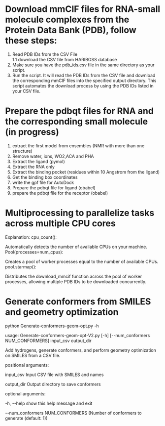 # Download mmCIF files for RNA-small molecule complexes from the Protein Data Bank (PDB), follow these steps:

1. Read PDB IDs from the CSV File\
   1.1 download the CSV file from HARIBOSS database
2. Make sure you have the pdb_ids.csv file in the same directory as your script.
3. Run the script. It will read the PDB IDs from the CSV file and download the corresponding mmCIF files into the specified output directory.
This script automates the download process by using the PDB IDs listed in your CSV file.
# Prepare the pdbqt files for RNA and the corresponding small molecule (in progress)
1. extract the first model from ensembles (NMR with more than one structure)
2. Remove water, ions, WO2,ACA and PHA
3. Extract the ligand (pymol)
4. Extract the RNA only
5. Extract the binding pocket (residues within 10 Angstrom from the ligand)
6. Get the binding box coordinates
7. write the gpf file for AutoDock
8. Prepare the pdbqt file for ligand (obabel)
9. prepare the pdbqt file for the receptor (obabel)
# Multiprocessing to parallelize tasks across multiple CPU cores
Explanation:
cpu_count():

Automatically detects the number of available CPUs on your machine.
Pool(processes=num_cpus):

Creates a pool of worker processes equal to the number of available CPUs.
pool.starmap():

Distributes the download_mmcif function across the pool of worker processes, allowing multiple PDB IDs to be downloaded concurrently.

# Generate conformers from SMILES and geometry optimization

python Generate-conformers-geom-opt.py -h

usage: Generate-conformers-geom-opt-V2.py [-h] [--num_conformers NUM_CONFORMERS] input_csv output_dir

Add hydrogens, generate conformers, and perform geometry optimization on SMILES from a CSV file.

positional arguments:

  input_csv             Input CSV file with SMILES and names
  
  output_dir            Output directory to save conformers

optional arguments:

  -h, --help            show this help message and exit
  
  --num_conformers NUM_CONFORMERS (Number of conformers to generate (default: 1))

